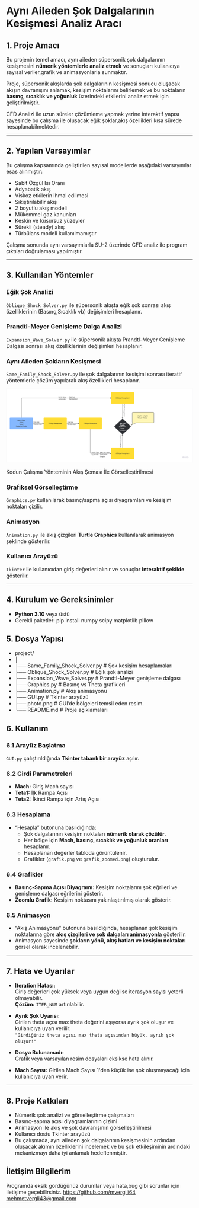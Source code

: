 # Aynı Aileden Şok Dalgalarının Kesişmesi Analiz Aracı

## 1. Proje Amacı

Bu projenin temel amacı, aynı aileden süpersonik şok dalgalarının kesişmesini **nümerik yöntemlerle analiz etmek** ve sonuçları kullanıcıya sayısal veriler,grafik ve animasyonlarla sunmaktır.

Proje, süpersonik akışlarda şok dalgalarının kesişmesi sonucu oluşacak akışın davranışını anlamak, kesişim noktalarını belirlemek ve bu noktaların **basınç, sıcaklık ve yoğunluk** üzerindeki etkilerini analiz etmek için geliştirilmiştir.

CFD Analizi ile uzun süreler çözümleme yapmak yerine interaktif yapısı sayesinde bu çalışma ile oluşacak eğik şoklar,akış özellikleri kısa sürede hesaplanabilmektedir.

---

## 2. Yapılan Varsayımlar
Bu çalışma kapsamında geliştirilen sayısal modellerde aşağıdaki varsayımlar esas alınmıştır:

- Sabit Özgül Isı Oranı 
- Adyabatik akış
- Viskoz etkilerin ihmal edilmesi
- Sıkıştırılabilir akış
- 2 boyutlu akış modeli
- Mükemmel gaz kanunları
- Keskin ve kusursuz yüzeyler
- Sürekli (steady) akış
- Türbülans modeli kullanılmamıştır

Çalışma sonunda aynı varsayımlarla SU-2 üzerinde CFD analiz ile program çıktıları doğrulaması yapılmıştır.

---

## 3. Kullanılan Yöntemler

### Eğik Şok Analizi
`Oblique_Shock_Solver.py` ile süpersonik akışta eğik şok sonrası akış özelliklerinin (Basınç,Sıcaklık vb) değişimleri hesaplanır.

### Prandtl-Meyer Genişleme Dalga Analizi
`Expansion_Wave_Solver.py` ile süpersonik akışta Prandtl-Meyer Genişleme Dalgası sonrası akış özelliklerinin  değişimleri hesaplanır.

### Aynı Aileden Şokların Kesişmesi
`Same_Family_Shock_Solver.py` ile şok dalgalarının kesişimi sonrası iteratif yöntemlerle çözüm yapılarak akış özellikleri hesaplanır.

![Kodun Çalışma Yönteminin Akış Şeması İle Görselleştirilmesi](image.png)

Kodun Çalışma Yönteminin Akış Şeması İle Görselleştirilmesi

### Grafiksel Görselleştirme
`Graphics.py` kullanılarak basınç/sapma açısı diyagramları ve kesişim noktaları çizilir.

### Animasyon
`Animation.py` ile akış çizgileri **Turtle Graphics** kullanılarak animasyon şeklinde gösterilir.

### Kullanıcı Arayüzü
`Tkinter` ile kullanıcıdan giriş değerleri alınır ve sonuçlar **interaktif şekilde** gösterilir.

---

## 4. Kurulum ve Gereksinimler

- **Python 3.10** veya üstü
- Gerekli paketler:
   pip install numpy scipy matplotlib pillow

## 5. Dosya Yapısı
- project/
- │
- ├── Same_Family_Shock_Solver.py   # Şok kesişim hesaplamaları
- ├── Oblique_Shock_Solver.py       # Eğik şok analizi
- ├── Expansion_Wave_Solver.py      # Prandtl-Meyer genişleme dalgası
- ├── Graphics.py                   # Basınç vs Theta grafikleri
- ├── Animation.py                  # Akış animasyonu
- ├── GUI.py                        # Tkinter arayüzü
- ├── photo.png                     # GUI’de bölgeleri temsil eden resim.
- └── README.md                     # Proje açıklamaları

## 6. Kullanım

### 6.1 Arayüz Başlatma
`GUI.py` çalıştırıldığında **Tkinter tabanlı bir arayüz** açılır.

### 6.2 Girdi Parametreleri
- **Mach:** Giriş Mach sayısı  
- **Teta1:** İlk Rampa Açısı
- **Teta2:** İkinci Rampa için Artış Açısı

### 6.3 Hesaplama
- “Hesapla” butonuna basıldığında:
  - Şok dalgalarının kesişim noktaları **nümerik olarak çözülür**.
  - Her bölge için **Mach, basınç, sıcaklık ve yoğunluk oranları** hesaplanır.
  - Hesaplanan değerler tabloda görüntülenir.
  - Grafikler (`grafik.png` ve `grafik_zoomed.png`) oluşturulur.

### 6.4 Grafikler
- **Basınç-Sapma Açısı Diyagramı:** Kesişim noktalarını şok eğrileri ve genişleme dalgası eğrilerini gösterir.  
- **Zoomlu Grafik:** Kesişim noktasını yakınlaştırılmış olarak gösterir.

### 6.5 Animasyon
- “Akış Animasyonu” butonuna basıldığında, hesaplanan şok kesişim noktalarına göre **akış çizgileri ve şok dalgaları animasyonla** gösterilir.  
- Animasyon sayesinde **şokların yönü, akış hatları ve kesişim noktaları** görsel olarak incelenebilir.

---
## 7. Hata ve Uyarılar

- **Iteration Hatası:**  
  Giriş değerleri çok yüksek veya uygun değilse iterasyon sayısı yeterli olmayabilir.  
  **Çözüm:** `ITER_NUM` artırılabilir.

- **Ayrık Şok Uyarısı:**  
  Girilen theta açısı max theta değerini aşıyorsa ayrık şok oluşur ve kullanıcıya uyarı verilir:  
  `"Girdiğiniz theta açısı max theta açısından büyük, ayrık şok oluşur!"`

- **Dosya Bulunamadı:**  
  Grafik veya varsayılan resim dosyaları eksikse hata alınır.

- **Mach Sayısı:** 
  Girilen Mach Sayısı 1'den küçük ise şok oluşmayacağı için kullanıcıya uyarı verir.

---

## 8. Proje Katkıları

- Nümerik şok analizi ve görselleştirme çalışmaları  
- Basınç-sapma açısı diyagramlarının çizimi  
- Animasyon ile akış ve şok davranışının görselleştirilmesi  
- Kullanıcı dostu Tkinter arayüzü
- Bu çalışmada, aynı aileden şok dalgalarının kesişmesinin ardından oluşacak akımın özelliklerini incelemek ve bu şok etkileşiminin ardındaki mekanizmayı daha iyi anlamak hedeflenmiştir.

## İletişim Bilgilerim
Programda eksik gördüğünüz durumlar veya hata,bug gibi sorunlar için iletişime geçebilirsiniz.
https://github.com/mvergili64
mehmetvergli43@gmail.com
